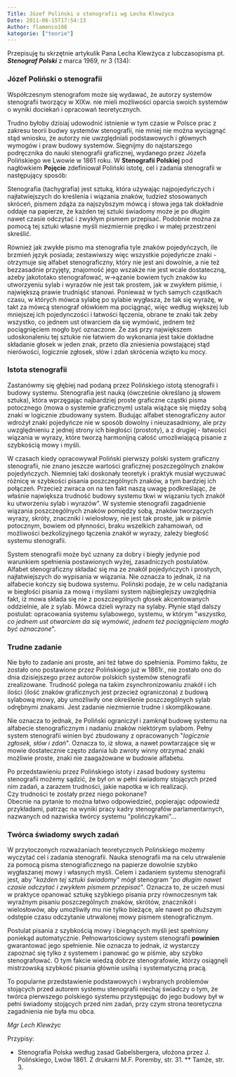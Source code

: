 ```yaml
---
Title: Józef Poliński o stenografii wg Lecha Klewżyca
Date: 2011-06-15T17:54:13
Author: flamenco108
kategorie: ["teorie"]
---
```


Przepisuję tu skrzętnie artykulik Pana Lecha Klewżyca z lubczasopisma
pt.  ***Stenograf Polski*** z marca 1969, nr 3 (134):

### Józef Poliński o stenografii

Współczesnym stenografom może się wydawać, że autorzy systemów
stenografii tworzący w XIXw. nie mieli możliwości oparcia swoich
systemów o wyniki dociekań i opracowań teoretycznych.

Trudno byłoby dzisiaj udowodnić istnienie w tym czasie w Polsce prac z
zakresu teorii budwy systemów stenografii, nie mniej nie można wyciągnąć
stąd wniosku, że autorzy nie uwzględniali podstawowych i głównych
wymogów i praw budowy systemów. Sięgnijmy do najstarszego podręcznika do
nauki stenografii graficznej, wydanego przez Józefa Polińskiego we
Lwowie w 1861 roku.
W **Stenografii Polskiej** pod nagłówkiem **Pojęcie** zdefiniował
Poliński istotę, cel i zadania stenografii w następujący sposób:

Stenografia
(tachygrafia) jest sztuką, która używając najpojedyńczych i
najłatwiejszych do kreślenia i wiązania znaków, tudzież stosowanych
skróceń, pismem zdąża za najszybszym mówcą i słowa jega tak dokładnie
oddaje na papierze, że każden tej sztuki świadomy może je po długim
nawet czasie odczytać i zwykłym pismem przepisać. Podobnie można za
pomocą tej sztuki własne myśli niezmiernie prędko i w małej
przestrzeni skreślić.


Również
jak zwykłe pismo ma stenografia tyle znaków pojedyńczych, ile brzmień
język posiada; zestawiwszy więc wszystkie pojedyńcze znaki - otrzymuje
się alfabet stenograficzny, który nie jest ani dowolnie, a nie też
bezzasadnie przyjęty, znajomość jego wszakże nie jest wcale
dostateczną, ażeby jakototako stenografować, w→ązanie bowiem tych
znaków ku utworzyeniu sylab i wyrazów nie jest tak prostem, jak w
zwykłem piśmie, i największą prawie trudniąść stanowi. Ponieważ w tych
samych cząstkach czasu, w których mówca sylabę po sylabie wygłasza, że
tak się wyrażę, w takt za mówcą stenograf ołówkiem ma pociągnąć, więc
według większej lub mniejszej ich pojedynczości i łatwości łączenia,
obrane te znaki tak żeby wszystko, co jednem ust otwarciem da się
wymówić, jednem też pociągnięciem mogło być oznaczone. Że zaś przy
największem udoskonaleniu tej sztukie nie łatwiem do wykonania jest
takie dokładne składanie głosek w jeden znak, przeto dla zniesienia
powstającej stąd nierówości, logicznie zgłosek, słów i zdań skrócenia
wzięto ku mocy.

### Istota stenografii

Zastanówmy się głębiej nad podaną przez Polińskiego istotą stenografii i
budowy systemu. Stenografia jest nauką (ówcześnie określano ją słowem
sztuka), która wprzęgając najbardziej proste graficzne cząstki pisma
potocznego (mowa o systemie graficznym) ustala wiążące się między sobą
znaki w logicznie zbudowany system. Budując alfabet stenograficzny autor
wdrożył znaki pojedyńcze nie w sposób dowolny i nieuzasadniony, ale przy
uwzględnieniu z jednej strony ich biegłości (prostoty), a z drugiej -
łatwości wiązania w wyrazy, które tworzą harmonijną całość umozliwiającą
pisanie z szybkością mowy i myśli.

W czasach kiedy opracowywał Poliński pierwszy polski system graficzny
stenografii, nie znano jeszcze wartości graficznej poszczególnych znaków
pojedyńczych. Niemniej taki doskonały teoretyk i praktyk musiał wyczuwać
różnicę w szybkości pisania poszczególnych znaków, a tym bardziej ich
połączeń. Przecież zwraca on na ten fakt naszą uwagę podkreślając, że
właśnie największa trudność budowy systemu tkwi w wiązaniu tych znakół
ku utworzeniu sylab i wyrazów". W systemie stenografii zagadnienie
wiązania poszczególnych znaków pomiędzy sobą, znaków tworzących wyrazy,
skróty, znaczniki i wielosłowy, nie jest tak proste, jak w piśmie
potocznym, bowiem od płynności, braku wszelkich zahamowań, od możliwości
bezkolizyjnego łączenia znakół w wyrazy, zależy biegłość systemu
stenografii.

System stenografii może być uznany za dobry i biegły jedynie pod
warunkiem spełnienia postawionych wyżej, zasadniczych postulatów.
Alfabet stenograficzny składać się ma ze znakół pojedyńczych i prostych,
najłatwiejszych do wypisania w wiązania. Nie oznacza to jednak, iż na
alfabecie kończy się budowa systemu. Poliński podaje, że w celu
nadążania w biegłości pisania za mową i myślami system najbieglejszy
uwzględnia fakt, iż mowa składa się nie z poszczególnych głosek
akcentowanych oddzielnie, ale z sylab. Mówca dzieli wyrazy na sylaby.
Płynie stąd dalszy postulat: opracowania systemu sylabowego, systemu, w
którym "*wszystko, co jednem ust otwarciem da się wymówić, jednem też
pociągnięciem mogło być oznaczone*".

### Trudne zadanie

Nie było to zadanie ani proste, ani też łatwe do spełnienia. Pomimo
faktu, że zostało ono postawione przez Polińskiego już w 1861r., nie
zostało ono do dnia dzisiejszego przez autorów polskich systemów
stenografii zrealizowane. Trudność polega na takim zsynchronizowaniu
znakół i ich ilości (ilość znaków graficznych jest przecież ograniczona)
z budową sylabową mowy, aby umożliwiły one określenie poszczególnych
sylab odrębnymi znakami. Jest zadanie niezmiernie trudne i
skomplikowane.

Nie oznacza to jednak, że Poliński ograniczył i zamknął budowę systemu
na alfabecie stenograficznym i nadaniu znaków niektórym sylabom. Pełny
system stenografii winien być zbudowany z opracowanych "*logicznie
zgłosek, słów i zdań*". Oznacza to, iż słowa, a nawet powtarzające się w
mowie dostatecznie często zdania lub zwroty winny otrzymać znaki
możliwie proste, znaki nie zaagażowane w budowie alfabetu.

Po przedstawieniu przez Polińskiego istoty i zasad budowy systemu
stenografii możemy sądzić, że był on w pełni świadomy stojących przed
nim zadań, a zarazem trudności, jakie napotka w ich realizacji.  
Czy trudności te zostały przez niego pokonane?  
Obecnie na pytanie to można łatwo odpowiedzieć, popierając odpowiedź
przykładami, patrząc na wyniki pracy kadry stenografów parlamentarnych,
nazwanych od nazwiska twórcy systemu "polińczykami"...

### Twórca świadomy swych zadań

W przytoczonych rozważaniach teoretycznych Polińskiego możemy wyczytać
cel i zadania stenografii. Nauka stenografii ma na celu utrwalenie za
pomocą pisma stenograficznego na papierze dowolnie szybko wygłaszanej
mowy i własnych myśli. Celem i zadaniem systemu stenografii jest, aby
"*każden tej sztuki świadomy*" mógł stenogram "*po długim nawet czasie
odczytać i zwykłem pismem przepisać*". Oznacza to, że uczeń musi w
praktyce opanować sztukę szybkiego pisania przy równoczesnym tak
wyraźnym pisaniu poszczególnych znaków,  skrótów, znacznikół i
wielosłowów, aby umożliwiły mu nie tylko bieżące, ale nawet po dłuższym
odstępie czasu odczytanie utrwalonej mowy pismem stenograficznym.

Postulat pisania z szybkością mowy i biegnących myśli jest spełniony
poniekąd automatycznie. Pełnowartościowy system stenografii **powinien**
gwarantować jego spełnienie. Nie oznacza to jednak, iż wystarczy
zapoznać się tylko z systemem i panować go w piśmie, aby szybko
stenografować. O tym fakcie wiedzą dobrze stenografowie, którzy
osiągnęli mistrzowską szybkość pisania głównie usilną i systematyczną
pracą.

To popularne przedstawienie podstawowych i wybranych problemów stojących
przed autorem systemu stenografii niechaj świadczy o tym, że twórca
pierwszego polskiego systemu przystępując do jego budowy był w pełni
świadomy stojących przed nim zadań, przy czym strona teoretyczna
zagadnienia nie była mu obca.



*Mgr Lech Klewżyc*



Przypisy:
* Stenografia Polska według zasad Gabelsbergera, ułożona przez J.
Polińskiego, Lwów 1861. Z drukarni M.F. Poremby, str. 31.
** Tamże, str. 3.
